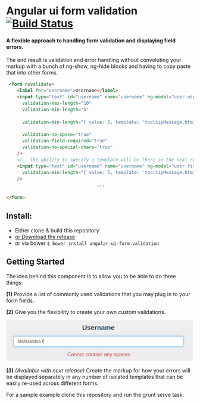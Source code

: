 # Angular ui form validation &nbsp;[![Build Status](https://travis-ci.org/nelsonomuto/angular-ui-form-validation.png?branch=master)](https://travis-ci.org/nelsonomuto/angular-ui-form-validation)

#### A flexible approach to handling form validation and displaying field errors.
The end result is validation and error handling without convoluting your markup with a bunch of ng-show, ng-hide blocks and having to copy paste that into other forms.

```html
 <form novalidate>    
    <label for="username">Username</label>
    <input type="text" id="username" name="username" ng-model="user.username"
      validation-max-length="10"
      validation-min-length="5"

      validation-min-length="{ value: 5, template: 'tooltipMessage.html' }"  
      
      validation-no-space="true"
      validation-field-required="true"
      validation-no-special-chars="true"
    />
    <!-- The ability to specify a template will be there in the next release -->
    <input type="text" id="username" name="username" ng-model="user.firstname"
      validation-min-length="{ value: 5, template: 'tooltipMessage.html' }"  
    />
                                  ...

</form>
```
## Install:
 - Either clone & build this repository
 - [or Download the release](https://github.com/nelsonomuto/angular-ui-form-validation/blob/master/dist/angular-ui-form-validation.js)
 - or via bower `$ bower install angular-ui-form-validation`

## Getting Started
>
The idea behind this component is to allow you to be able to do three things:

**(1)** Provide a list of commonly used validations that you may plug in to your form fields.

**(2)** Give you the flexibility to create your own custom validations.

![custom validation message for no space](/errorMessageNoSpace.png "validation-no-space")



**(3)** _(Available with next release)_ Create the markup for how your errors will be displayed separately in any number of isolated templates that can be easily re-used across different forms. 


For a sample example clone this repository and run the grunt serve task.

